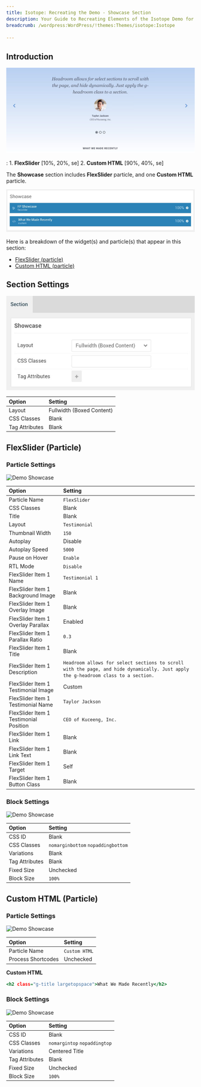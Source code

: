 ```yaml
---
title: Isotope: Recreating the Demo - Showcase Section
description: Your Guide to Recreating Elements of the Isotope Demo for WordPress
breadcrumb: /wordpress:WordPress/!themes:Themes/isotope:Isotope

---
```


## Introduction

![](assets/demo_3.jpeg)

:	1. **FlexSlider** [10%, 20%, se]
	2. **Custom HTML** [90%, 40%, se]

The **Showcase** section includes **FlexSlider** particle, and one **Custom HTML** particle.

![](assets/home_showcase.jpeg)

Here is a breakdown of the widget(s) and particle(s) that appear in this section:

* [FlexSlider (particle)](#flexslider-(particle))
* [Custom HTML (particle)](#custom-html-(particle))

## Section Settings

![](assets/demo_showcase_settings.jpeg)

| Option           | Setting                   |
| :--------------- | :----------               |
| Layout           | Fullwidth (Boxed Content) |
| CSS Classes      | Blank                     |
| Tag Attributes   | Blank                     |

## FlexSlider (Particle)

### Particle Settings

![Demo Showcase](demo_showcase_1.jpeg)

| Option                                 | Setting                                                                                                                            |
| :-----                                 | :-----                                                                                                                             |
| Particle Name                          | `FlexSlider`                                                                                                                       |
| CSS Classes                            | Blank                                                                                                                              |
| Title                                  | Blank                                                                                                                              |
| Layout                                 | `Testimonial`                                                                                                                      |
| Thumbnail Width                        | `150`                                                                                                                              |
| Autoplay                               | Disable                                                                                                                            |
| Autoplay Speed                         | `5000`                                                                                                                             |
| Pause on Hover                         | `Enable`                                                                                                                           |
| RTL Mode                               | `Disable`                                                                                                                          |
| FlexSlider Item 1 Name                 | `Testimonial 1`                                                                                                                    |
| FlexSlider Item 1 Background Image     | Blank                                                                                                                              |
| FlexSlider Item 1 Overlay Image        | Blank                                                                                                                              |
| FlexSlider Item 1 Overlay Parallax     | Enabled                                                                                                                            |
| FlexSlider Item 1 Parallax Ratio       | `0.3`                                                                                                                              |
| FlexSlider Item 1 Title                | Blank                                                                                                                              |
| FlexSlider Item 1 Description          | `Headroom allows for select sections to scroll with the page, and hide dynamically. Just apply the g-headroom class to a section.` |
| FlexSlider Item 1 Testimonial Image    | Custom                                                                                                                             |
| FlexSlider Item 1 Testimonial Name     | `Taylor Jackson`                                                                                                                   |
| FlexSlider Item 1 Testimonial Position | `CEO of Kuceeng, Inc.`                                                                                                             |
| FlexSlider Item 1 Link                 | Blank                                                                                                                              |
| FlexSlider Item 1 Link Text            | Blank                                                                                                                              |
| FlexSlider Item 1 Target               | Self                                                                                                                               |
| FlexSlider Item 1 Button Class         | Blank                                                                                                                              |

### Block Settings

![Demo Showcase](demo_showcase_2.jpeg)

| Option         | Setting                            |
| :-----         | :-----                             |
| CSS ID         | Blank                              |
| CSS Classes    | `nomarginbottom` `nopaddingbottom` |
| Variations     | Blank                              |
| Tag Attributes | Blank                              |
| Fixed Size     | Unchecked                          |
| Block Size     | `100%`                             |

## Custom HTML (Particle)

### Particle Settings

![Demo Showcase](demo_showcase_3.jpeg)

| Option             | Setting       |
| :-----             | :-----        |
| Particle Name      | `Custom HTML` |
| Process Shortcodes | Unchecked     |

**Custom HTML**
~~~ .html
<h2 class="g-title largetopspace">What We Made Recently</h2>
~~~

### Block Settings

![Demo Showcase](demo_showcase_4.jpeg)

| Option         | Setting                      |
| :-----         | :-----                       |
| CSS ID         | Blank                        |
| CSS Classes    | `nomargintop` `nopaddingtop` |
| Variations     | Centered Title               |
| Tag Attributes | Blank                        |
| Fixed Size     | Unchecked                    |
| Block Size     | `100%`                       |